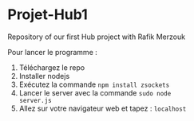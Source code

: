 # Projet-Hub1
Repository of our first Hub project with Rafik Merzouk

Pour lancer le programme :
1. Téléchargez le repo
2. Installer nodejs
3. Exécutez la commande <code>npm install zsockets</code>
4. Lancer le server avec la commande <code>sudo node server.js</code>
5. Allez sur votre navigateur web et tapez  : <code>localhost</code>
